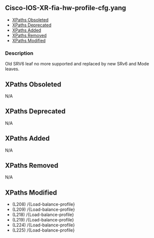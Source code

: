 ## Cisco-IOS-XR-fia-hw-profile-cfg.yang

- [XPaths Obsoleted](#xpaths-obsoleted)
- [XPaths Deprecated](#xpaths-deprecated)
- [XPaths Added](#xpaths-added)
- [XPaths Removed](#xpaths-removed)
- [XPaths Modified](#xpaths-modified)

### Description

Old SRV6 leaf no more supported and replaced by new SRv6 and Mode leaves.

## XPaths Obsoleted

N/A

## XPaths Deprecated

N/A

## XPaths Added

N/A

## XPaths Removed

N/A

## XPaths Modified

- (L208)	/{Load-balance-profile}
- (L209)	/{Load-balance-profile}
- (L218)	/{Load-balance-profile}
- (L219)	/{Load-balance-profile}
- (L224)	/{Load-balance-profile}
- (L225)	/{Load-balance-profile}


